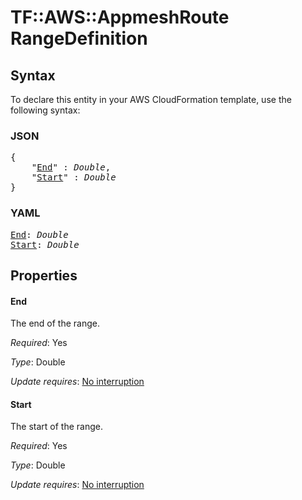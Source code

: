 # TF::AWS::AppmeshRoute RangeDefinition

## Syntax

To declare this entity in your AWS CloudFormation template, use the following syntax:

### JSON

<pre>
{
    "<a href="#end" title="End">End</a>" : <i>Double</i>,
    "<a href="#start" title="Start">Start</a>" : <i>Double</i>
}
</pre>

### YAML

<pre>
<a href="#end" title="End">End</a>: <i>Double</i>
<a href="#start" title="Start">Start</a>: <i>Double</i>
</pre>

## Properties

#### End

The end of the range.

_Required_: Yes

_Type_: Double

_Update requires_: [No interruption](https://docs.aws.amazon.com/AWSCloudFormation/latest/UserGuide/using-cfn-updating-stacks-update-behaviors.html#update-no-interrupt)

#### Start

The start of the range.

_Required_: Yes

_Type_: Double

_Update requires_: [No interruption](https://docs.aws.amazon.com/AWSCloudFormation/latest/UserGuide/using-cfn-updating-stacks-update-behaviors.html#update-no-interrupt)

